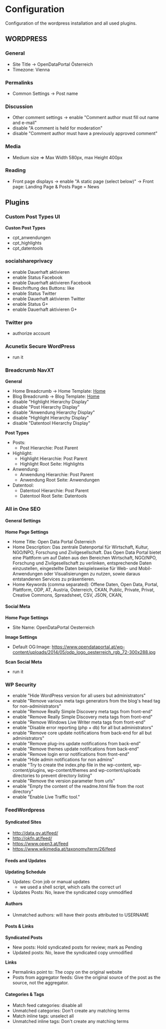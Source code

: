 Configuration
==============

Configuration of the wordpress installation and all used plugins.

## WORDPRESS
### General
- Site Title -> OpenDataPortal Österreich
- Timezone: Vienna

### Permalinks
- Common Settings -> Post name

### Discussion
- Other comment settings -> enable "Comment author must fill out name and e-mail"
- disable "A comment is held for moderation"
- disable "Comment author must have a previously approved comment"

### Media
- Medium size => Max Width 580px, max Height 400px

### Reading
- Front page displays ->  enable "A static page (select below)"  -> Front page: Landing Page & Posts Page = News

## Plugins 
### Custom Post Types UI
**Custon Post Types**
- cpt_anwendungen
- cpt_highlights
- cpt_datentools

### socialshareprivacy
- enable Dauerhaft aktivieren
- enable Status Facebook
- enable Dauerhaft aktivieren Facebook
- Beschriftung des Buttons: like
- enable Status Twitter
- enable Dauerhaft aktivieren Twitter
- enable Status G+
- enable Dauerhaft aktivieren G+

### Twitter pro
- authorize account

### Acunetix Secure WordPress
- run it

### Breadcrumb NavXT
**General**
- Home Breadcrumb -> Home Template: <a title="Gehe auf %title%." href="%link%" class="%type%">Home</a>
- Blog Breadcrumb  -> Blog Template: <a title="Gehe auf %title%." href="%link%" class="%type%">Home</a>
- disable "Highlight Hierarchy Display"
- disable "Post Hierarchy Display"
- disable "Anwendung Hierarchy Display"
- disable "Highlight Hierarchy Display"
- disable "Datentool Hierarchy Display"

**Post Types**
- Posts: 
	-  Post Hierarchie: Post Parent
- Highlight: 
	-  Highlight Hierarchie: Post Parent
	-  Highlight Root Seite: Highlights
- Anwendung: 
	-  Anwendung Hierarchie: Post Parent
	-  Anwendung Root Seite: Anwendungen
- Datentool: 
	-  Datentool Hierarchie: Post Parent
	-  Datentool Root Seite: Datentools

### All in One SEO 
#### General Settings
**Home Page Settings**
- Home Title: Open Data Portal Österreich
- Home Description: Das zentrale Datenportal für Wirtschaft, Kultur, NGO/NPO, Forschung und Zivilgesellschaft. Das Open Data Portal bietet eine Plattform um auf Daten aus den Bereichen Wirtschaft, NGO/NPO, Forschung und Zivilgesellschaft zu verlinken, entsprechende Daten einzustellen, eingestellte Daten beispielsweise für Web- und Mobil-Anwendungen oder Visualisierungen zu nutzen, sowie daraus entstandenen Services zu präsentieren.
- Home Keywords (comma separated): Offene Daten, Open Data, Portal, Plattform, ODP, AT, Austria, Österreich, CKAN, Public, Private, Privat, Creative Commons, Spreadsheet, CSV, JSON, CKAN, 

#### Social Meta
**Home Page Settings**
- Site Name: OpenDataPortal Oesterreich

**Image Settings**
- Default OG:Image: https://www.opendataportal.at/wp-content/uploads/2014/05/odp_logo_oesterreich_rgb_72-300x288.jpg

**Scan Social Meta**
- run it

### WP Security
- enable "Hide WordPress version for all users but administrators"
- enable "Remove various meta tags generators from the blog's head tag for non-administrators"
- enable "Remove Really Simple Discovery meta tags from front-end"
- enable "Remove Really Simple Discovery meta tags from front-end"
- enable "Remove Windows Live Writer meta tags from front-end"
- enable "Disable error reporting (php + db) for all but administrators"
- enable "Remove core update notifications from back-end for all but administrators"
- enable "Remove plug-ins update notifications from back-end"
- enable "Remove themes update notifications from back-end"
- enable "Remove login error notifications from front-end"
- enable "Hide admin notifications for non admins"
- enable "Try to create the index.php file in the wp-content, wp-content/plugins, wp-content/themes and wp-content/uploads directories to prevent directory listing"
- enable "Remove the version parameter from urls"
- enable "Empty the content of the readme.html file from the root directory"
- enable "Enable Live Traffic tool."

### FeedWordpress

#### Syndicated Sites
- http://data.gv.at/feed/
- http://okfn.at/feed/
- https://www.open3.at/feed
- https://www.wikimedia.at/taxonomy/term/26/feed

#### Feeds and Updates
**Updating Schedule**
- Updates: Cron job or manual updates
	- we used a shell script, which calls the correct url
- Updates Posts: No, leave the syndicated copy unmodified

#### Authors
- Unmatched authors: will have their posts attributed to USERNAME

#### Posts & Links
**Syndicated Posts**
- New posts: Hold syndicated posts for review; mark as Pending
- Updated posts: No, leave the syndicated copy unmodified

**Links**
- Permalinks point to: The copy on the original website
- Posts from aggregator feeds: Give the original source of the post as the source, not the aggregator.

#### Categories & Tags
- Match feed categories: disable all
- Unmatched categories: Don't create any matching terms
- Match inline tags: unselect all
- Unmatched inline tags: Don't create any matching terms


